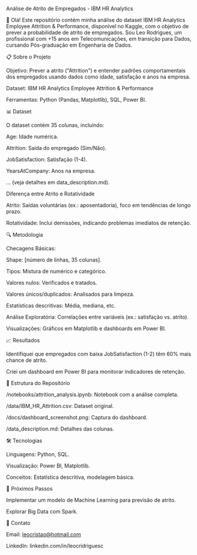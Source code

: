 Análise de Atrito de Empregados - IBM HR Analytics

👋 Olá! Este repositório contém minha análise do dataset IBM HR Analytics Employee Attrition & Performance, disponível no Kaggle, com o objetivo de prever a probabilidade de atrito de empregados. Sou Leo Rodrigues, um profissional com +15 anos em Telecomunicações, em transição para Dados, cursando Pós-graduação em Engenharia de Dados.

📋 Sobre o Projeto





Objetivo: Prever a atrito ("Attrition") e entender padrões comportamentais dos empregados usando dados como idade, satisfação e anos na empresa.



Dataset: IBM HR Analytics Employee Attrition & Performance



Ferramentas: Python (Pandas, Matplotlib), SQL, Power BI.

📊 Dataset

O dataset contém 35 colunas, incluindo:





Age: Idade numérica.



Attrition: Saída do empregado (Sim/Não).



JobSatisfaction: Satisfação (1-4).



YearsAtCompany: Anos na empresa.



... (veja detalhes em data_description.md).

Diferença entre Atrito e Rotatividade





Atrito: Saídas voluntárias (ex.: aposentadoria), foco em tendências de longo prazo.



Rotatividade: Inclui demissões, indicando problemas imediatos de retenção.

🔍 Metodologia





Checagens Básicas:





Shape: [número de linhas, 35 colunas].



Tipos: Mistura de numérico e categórico.



Valores nulos: Verificados e tratados.



Valores únicos/duplicados: Analisados para limpeza.



Estatísticas descritivas: Média, mediana, etc.



Análise Exploratória: Correlações entre variáveis (ex.: satisfação vs. atrito).



Visualizações: Gráficos em Matplotlib e dashboards em Power BI.

📈 Resultados





Identifiquei que empregados com baixa JobSatisfaction (1-2) têm 60% mais chance de atrito.



Criei um dashboard em Power BI para monitorar indicadores de retenção.

📂 Estrutura do Repositório





/notebooks/attrition_analysis.ipynb: Notebook com a análise completa.



/data/IBM_HR_Attrition.csv: Dataset original.



/docs/dashboard_screenshot.png: Captura do dashboard.



/data_description.md: Detalhes das colunas.

🛠️ Tecnologias





Linguagens: Python, SQL.



Visualização: Power BI, Matplotlib.



Conceitos: Estatística descritiva, modelagem básica.

🌱 Próximos Passos





Implementar um modelo de Machine Learning para previsão de atrito.



Explorar Big Data com Spark.

💬 Contato





Email: leocristao@hotmail.com



LinkedIn: linkedin.com/in/leocridriguesc
